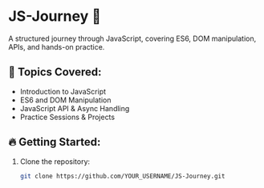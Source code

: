 # JS-Journey 🚀  

A structured journey through JavaScript, covering ES6, DOM manipulation, APIs, and hands-on practice.  

## 📌 Topics Covered:
- Introduction to JavaScript  
- ES6 and DOM Manipulation  
- JavaScript API & Async Handling  
- Practice Sessions & Projects  

## 🔥 Getting Started:
1. Clone the repository:  
   ```bash
   git clone https://github.com/YOUR_USERNAME/JS-Journey.git
